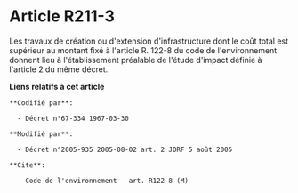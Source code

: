 # Article R211-3

Les travaux de création ou d'extension d'infrastructure dont le coût total est supérieur au montant fixé à l'article R. 122-8
du code de l'environnement donnent lieu à l'établissement préalable de l'étude d'impact définie à l'article 2 du même décret.

**Liens relatifs à cet article**

	**Codifié par**:

	  - Décret n°67-334 1967-03-30

	**Modifié par**:

	  - Décret n°2005-935 2005-08-02 art. 2 JORF 5 août 2005

	**Cite**:

	  - Code de l'environnement - art. R122-8 (M)
